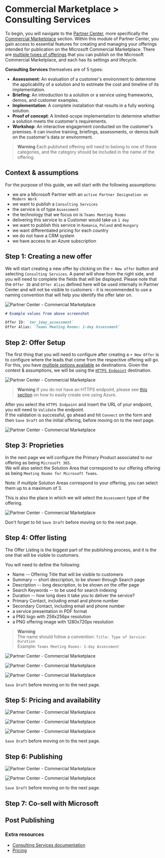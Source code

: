 # Commercial Marketplace > Consulting Services

To begin, you will navigate to the [Partner Center](https://partner.microsoft.com/en-us/dashboard/home), more specifically the [Commercial Marketplace](https://partner.microsoft.com/en-us/dashboard/commercial-marketplace/overview) section. Within this module of Partner Center, you gain access to essential features for creating and managing your offerings intended for publication on the Microsoft Commercial Marketplace. There are [multiple types of offerings](https://learn.microsoft.com/en-us/partner-center/marketplace/determine-your-listing-type) that you can publish on the Microsoft Commercial Marketplace, and each has its settings and lifecycle.

**Consulting Services** themselves are of 5 types:

- **Assessment**: An evaluation of a customer's environment to determine the applicability of a solution and to estimate the cost and timeline of its implementation.
- **Briefing**: An introduction to a solution or a service using frameworks, demos, and customer examples.
- **Implementation**: A complete installation that results in a fully working solution.
- **Proof of concept**: A limited-scope implementation to determine whether a solution meets the customer's requirements.
- **Workshop**: An interactive engagement conducted on the customer's premises. It can involve training, briefings, assessments, or demos built on the customer's data or environment.

> **Warning**
> Each published offering will need to belong to one of these categories, and the category should be included in the name of the offering.

## Context & assumptions

For the purpose of this guide, we will start with the following assumptions:

- we are a Microsoft Partner with an `active Partner Designation on Modern Work`
- we want to publish a `Consulting Services`
- the service is of type `Assessment`
- the technology that we focus on is `Teams Meeting Rooms`
- delivering this service to a Customer would take us `1 day`
- we want to publish this service in `Romania`, `Poland` and `Hungary`
- we want differentiated pricing for each country
- we do not have a CRM system
- we have access to an Azure subscription

## Step 1: Creating a new offer

We will start creating a new offer by clicking on the `+ New offer` button and selecting `Consulting Services`. A panel will show from the right side, and you will need to complete the fields that will be displayed. Please note that the `Offer ID` and `Offer Alias` defined here will be used internally in Partner Center and will not be visible to customers - it is recommended to use a naming convention that will help you identify the offer later on.

![Partner Center - Commercial Marketplace](./../images/publishing/step1_pc.png "Creating a new offer")

```markdown
# Example values from above screenshot

Offer ID: `tmr_1day_assessment`
Offer Alias: `Teams Meeting Rooms: 1-day Assessment`
```

## Step 2: Offer Setup

The first thing that you will need to configure after creating a `+ New Offer` is to configure where the leads that come from the respective offering will go. For this, you have [multiple options available](https://learn.microsoft.com/en-us/partner-center/marketplace/create-consulting-service-offer#configure-lead-management) as destinations. Given the context & assumptions, we will be using the [`HTTPS Endpoint`](https://learn.microsoft.com/en-us/partner-center/marketplace/partner-center-portal/commercial-marketplace-lead-management-instructions-https) destination.

![Partner Center - Commercial Marketplace](./../images/publishing/step2_crm.png "Select CRM destination")

> **Warning**
> If you do not have an HTTPS endpoint, please see [this section](./azure_webook.md) on how to easily create one using Azure.

After you select the `HTTPS Endpoint` and insert the URL of your endpoint, you will need to `Validate` the endpoint.  
If the validation is successful, go ahead and hit `Connect` on the form and then `Save Draft` on the initial offering, before moving on to the next page.

![Partner Center - Commercial Marketplace](./../images/publishing/step3_crm.png "Select CRM destination")

## Step 3: Proprieties

In the next page we will configure the Primary Product associated to our offering as being `Microsoft 365`.  
We will also select the Solution Area that correspond to our offering offering as being `Meeting Rooms for Microsoft Teams`.

Note: if multiple Solution Areas correspond to your offering, you can select them up to a maximum of 3.

This is also the place in which we will select the `Assessment` type of the offering.

![Partner Center - Commercial Marketplace](./../images/publishing/step4_prop.png "")

Don't forget to hit `Save Draft` before moving on to the next page.

## Step 4: Offer listing

The Offer Listing is the biggest part of the publishing process, and it is the one that will be visible to customers.

You will need to define the following:

- Name -- Offering Title that will be visible to customers
- Summary -- short description, to be shown through Search page
- Description -- long description, to be shown on the offer page
- Search Keywords -- to be used for search indexing
- Duration -- how long does it take you to deliver the service?
- Primary Contact, including email and phone number
- Secondary Contact, including email and phone number
- a service presentation in PDF format
- a PNG logo with 256x256px resolution
- a PNG offering image with 1280x720px resolution

> **Warning**  
> The name should follow a convention: `Title: Type of Service: Duration`  
> Example: `Teams Meeting Rooms: 1-day Assessment`

![Partner Center - Commercial Marketplace](./../images/publishing/listing1.png "Listing details #1")

![Partner Center - Commercial Marketplace](./../images/publishing/step6_listing2.png "Listing details #2")

![Partner Center - Commercial Marketplace](./../images/publishing/step7_listing3.png "Listing details #3")

`Save Draft` before moving on to the next page.

## Step 5: Pricing and availability

![Partner Center - Commercial Marketplace](./../images/publishing/step8_countries.png "Availability")

![Partner Center - Commercial Marketplace](./../images/publishing/step9_pricing1.png "One pricing")

![Partner Center - Commercial Marketplace](./../images/publishing/step10_pricing2.png "Multiple pricing")

`Save Draft` before moving on to the next page.

## Step 6: Publishing

![Partner Center - Commercial Marketplace](./../images/publishing/step11_publish.png "Go to publishing")

![Partner Center - Commercial Marketplace](./../images/publishing/step12_publish.png "Publishing")

`Save Draft` before moving on to the next page.

## Step 7: Co-sell with Microsoft

## Post Publishing

### Extra resources

- [Consulting Services documentation](https://learn.microsoft.com/en-us/partner-center/marketplace/plan-consulting-service-offer)
- [Pricing](https://learn.microsoft.com/en-us/partner-center/marketplace/marketplace-geo-availability-currencies)